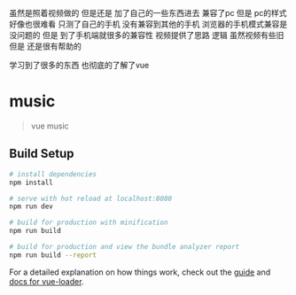 虽然是照着视频做的 但是还是 加了自己的一些东西进去 
兼容了pc 但是 pc的样式好像也很难看
只测了自己的手机 没有兼容到其他的手机
浏览器的手机模式兼容是没问题的
但是 到了手机端就很多的兼容性
视频提供了思路 逻辑 虽然视频有些旧但是 还是很有帮助的

学习到了很多的东西 也彻底的了解了vue


# music

> vue music

## Build Setup

``` bash
# install dependencies
npm install

# serve with hot reload at localhost:8080
npm run dev

# build for production with minification
npm run build

# build for production and view the bundle analyzer report
npm run build --report
```

For a detailed explanation on how things work, check out the [guide](http://vuejs-templates.github.io/webpack/) and [docs for vue-loader](http://vuejs.github.io/vue-loader).
